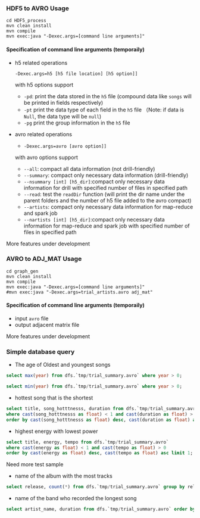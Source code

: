 ### HDF5 to AVRO Usage

```shell
cd HDF5_process
mvn clean install
mvn compile
mvn exec:java "-Dexec.args=[command line arguments]"
```

#### Specification of command line arguments (temporaily)

* h5 related operations

  `-Dexec.args=h5 [h5 file location] [h5 option]]`

  with h5 options support

  * `-pd`: print the data stored in the `h5` file (compound data like `songs` will be printed in fields respectively)
  * `-pt` print the data type of each field in the `h5` file （Note: if data is `Null`, the data type will be `null`)
  * `-pg` print the group information in the `h5` file

* avro related operations

  * `-Dexec.args=avro [avro option]]`

  with avro options support

  * `--all`: compact all data information (not drill-friendly)
  * `--summary`: compact only necessary data information (drill-friendly)
  * `--nsummary [int] [h5_dir]`:compact only necessary data information for drill with specified number of files in specified path
  * `--read`: test the `readDir` function (will print the dir name under the parent folders and the number of h5 file added to the avro compact) 
  * `--artists`: compact only necessary data information for map-reduce and spark job
  * `--nartists [int] [h5_dir]`:compact only necessary data information for map-reduce and spark job with specified number of files in specified path

More features under development

### AVRO to ADJ_MAT Usage

```shell
cd graph_gen
mvn clean install
mvn compile
mvn exec:java "-Dexec.args=[command line arguments]"
#mvn exec:java "-Dexec.args=trial_artists.avro adj_mat"
```

#### Specification of command line arguments (temporaily)

* input `avro` file
* output adjacent matrix file

More features under development



### Simple database query

* The age of Oldest and youngest songs

``` sql
select max(year) from dfs.`tmp/trial_summary.avro` where year > 0;

select min(year) from dfs.`tmp/trial_summary.avro` where year > 0;
```

* hottest song that is the shortest

``` sql
select title, song_hotttnesss, duration from dfs.`tmp/trial_summary.avro` 
where cast(song_hotttnesss as float) < 1 and cast(duration as float) > 0
order by cast(song_hotttnesss as float) desc, cast(duration as float) asc limit 1;
```

* highest energy with lowest power

``` sql
select title, energy, tempo from dfs.`tmp/trial_summary.avro` 
where cast(energy as float) < 1 and cast(tempo as float) > 0
order by cast(energy as float) desc, cast(tempo as float) asc limit 1;
```

Need more test sample

* name of the album with the most tracks

``` sql
select release, count(*) from dfs.`tmp/trial_summary.avro` group by release order by count(*) desc limit 1;
```

* name of the band who recorded the longest song

``` sql
select artist_name, duration from dfs.`tmp/trial_summary.avro` order by cast(duration as float) desc limit 1;
```



